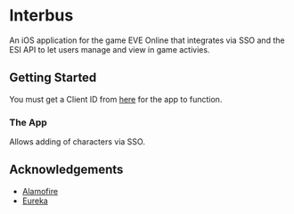 # Interbus

An iOS application for the game EVE Online that integrates via SSO and the ESI API to let users manage and view in game activies.

## Getting Started

You must get a Client ID from [here](https://developers.eveonline.com/applications) for the app to function.

### The App

Allows adding of characters via SSO.

## Acknowledgements

* [Alamofire](https://github.com/Alamofire/Alamofire)
* [Eureka](https://github.com/xmartlabs/Eureka)